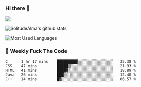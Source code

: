 ### Hi there 👋

<p>
  <a href="https://count.getloli.com/"><img src="https://count.getloli.com/get/@:solitudealma"></a>
</p>

![SolitudeAlma's github stats](https://github-readme-stats.vercel.app/api?username=solitudealma&show_icons=true&theme=radical)

![Most Used Languages](https://github-readme-stats.vercel.app/api/top-langs/?username=solitudealma&layout=compact&hide_border=true&theme=dark)
<!-- ![visitors](https://visitor-badge.glitch.me/badge?page_id=solitudealma.solitudealma.id) -->


### :dart: Weekly Fuck The Code

<!--START_SECTION:waka-->
```text
C      1 hr 17 mins    █████████░░░░░░░░░░░░░░░░   35.38 % 
CSS    47 mins         █████▒░░░░░░░░░░░░░░░░░░░   21.93 % 
HTML   41 mins         ████▓░░░░░░░░░░░░░░░░░░░░   18.89 % 
Java   26 mins         ███░░░░░░░░░░░░░░░░░░░░░░   12.40 % 
C++    14 mins         █▓░░░░░░░░░░░░░░░░░░░░░░░   06.57 % 
```
<!--END_SECTION:waka-->

